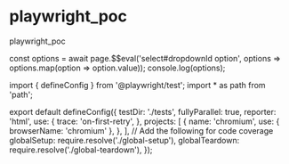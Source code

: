 # playwright_poc
playwright_poc


const options = await page.$$eval('select#dropdownId option', options => options.map(option => option.value));
console.log(options);


import { defineConfig } from '@playwright/test';
import * as path from 'path';

export default defineConfig({
  testDir: './tests',
  fullyParallel: true,
  reporter: 'html',
  use: {
    trace: 'on-first-retry',
  },
  projects: [
    {
      name: 'chromium',
      use: { browserName: 'chromium' },
    },
  ],
  // Add the following for code coverage
  globalSetup: require.resolve('./global-setup'),
  globalTeardown: require.resolve('./global-teardown'),
});
